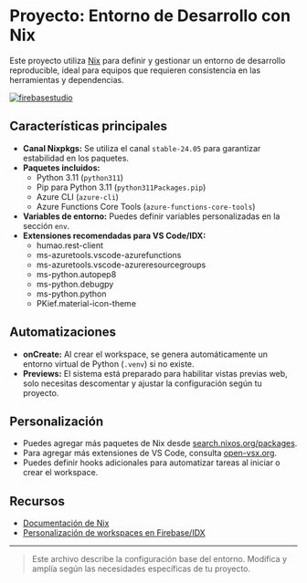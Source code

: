 # Proyecto: Entorno de Desarrollo con Nix


Este proyecto utiliza [Nix](https://nixos.org/) para definir y gestionar un entorno de desarrollo reproducible, ideal para equipos que requieren consistencia en las herramientas y dependencias.

[![firebasestudio](https://cdn.firebasestudio.dev/btn/open_light_32.svg?style=for-the-badge&logo=circleci&logoColor=white)](https://studio.firebase.google.com/new?template=https%3A%2F%2Fgithub.com%2Fedrosan%2Faz-fn-py-tem-idx)

## Características principales

- **Canal Nixpkgs:** Se utiliza el canal `stable-24.05` para garantizar estabilidad en los paquetes.
- **Paquetes incluidos:**
  - Python 3.11 (`python311`)
  - Pip para Python 3.11 (`python311Packages.pip`)
  - Azure CLI (`azure-cli`)
  - Azure Functions Core Tools (`azure-functions-core-tools`)
- **Variables de entorno:** Puedes definir variables personalizadas en la sección `env`.
- **Extensiones recomendadas para VS Code/IDX:**
  - humao.rest-client
  - ms-azuretools.vscode-azurefunctions
  - ms-azuretools.vscode-azureresourcegroups
  - ms-python.autopep8
  - ms-python.debugpy
  - ms-python.python
  - PKief.material-icon-theme

## Automatizaciones

- **onCreate:** Al crear el workspace, se genera automáticamente un entorno virtual de Python (`.venv`) si no existe.
- **Previews:** El sistema está preparado para habilitar vistas previas web, solo necesitas descomentar y ajustar la configuración según tu proyecto.

## Personalización

- Puedes agregar más paquetes de Nix desde [search.nixos.org/packages](https://search.nixos.org/packages).
- Para agregar más extensiones de VS Code, consulta [open-vsx.org](https://open-vsx.org/).
- Puedes definir hooks adicionales para automatizar tareas al iniciar o crear el workspace.

## Recursos

- [Documentación de Nix](https://nixos.org/manual/nix/stable/)
- [Personalización de workspaces en Firebase/IDX](https://firebase.google.com/docs/studio/customize-workspace)

---

> Este archivo describe la configuración base del entorno. Modifica y amplía según las necesidades específicas de tu proyecto.
